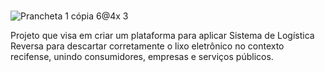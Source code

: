 # 
![Prancheta 1 cópia 6@4x 3](https://github.com/TheEuri/reconto/assets/62456615/a48e40ed-9d4f-4262-bc99-2e39f806a5e6)

Projeto que visa em criar um plataforma para aplicar Sistema de Logística Reversa para descartar corretamente o lixo eletrônico no contexto recifense, unindo consumidores, empresas e serviços públicos.
